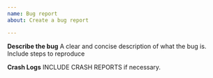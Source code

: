 ```yaml
---
name: Bug report
about: Create a bug report

---
```


**Describe the bug**
A clear and concise description of what the bug is. Include steps to reproduce

**Crash Logs**
INCLUDE CRASH REPORTS if necessary.
